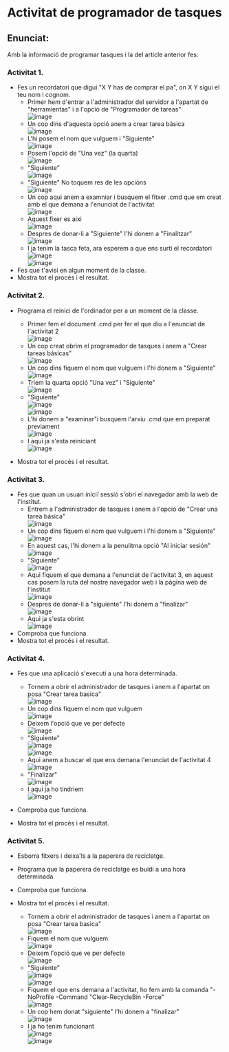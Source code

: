# Activitat de programador de tasques

## Enunciat:

Amb la informació de programar tasques i la del article anterior fes:

### Activitat 1.

- Fes un recordatori que digui "X Y has de comprar el pa", on X Y sigui el teu nom i cognom. <br>
    - Primer hem d'entrar a  l'administrador del servidor a l'apartat de "herramientas" i a l'opció de "Programador de tareas"<br>
          ![image](https://github.com/user-attachments/assets/bf97310e-0832-48fa-a560-c45ee2940931)<br>
    - Un cop dins d'aquesta opció anem a crear tarea básica<br>
        ![image](https://github.com/user-attachments/assets/41dec55f-0d68-471c-8393-0b46592ebae2)<br>
    - L'hi posem el nom que vulguem i "Siguiente"<br>
        ![image](https://github.com/user-attachments/assets/8c3b64ec-da9c-4417-8efe-8e72a623800d)<br>
    - Posem l'opció de "Una vez" (la quarta)<br>
        ![image](https://github.com/user-attachments/assets/561dd87d-8185-41aa-822d-0f68092a5024)<br>
    - "Siguiente"<br>
        ![image](https://github.com/user-attachments/assets/dbd26416-15d4-45d4-8d5f-875662e996ce)<br>
    - "Siguiente" No toquem res de les opcións<br>
        ![image](https://github.com/user-attachments/assets/a0953724-7be4-4df2-8419-682fa8487982)<br>
    - Un cop aqui anem a examniar i busquem el fitxer .cmd que em creat amb el que demana a l'enunciat de l'activitat<br>
        ![image](https://github.com/user-attachments/assets/c62382fe-6b54-4285-b218-0402356c495f)<br>
    - Aquest fixer es aixi<br>
        ![image](https://github.com/user-attachments/assets/713e5096-26b0-4918-b6ca-8e7c02dca86d)<br>
    - Despres de donar-li a "Siguiente" l'hi donem a "Finalitzar"<br>
        ![image](https://github.com/user-attachments/assets/69c99b48-a5c2-4c50-9d5b-78a581105005)<br>
    - I ja tenim la tasca feta, ara esperem a que ens surti el recordatori<br>
        ![image](https://github.com/user-attachments/assets/d24173bc-fc26-43c0-802a-329d6198b596)<br>
        ![image](https://github.com/user-attachments/assets/fdb10a2d-9854-426a-a275-1a1125f23d53)<br>
- Fes que t'avisi en algun moment de la classe.
- Mostra tot el procés i el resultat.

### Activitat 2.

- Programa el reinici de l'ordinador per a un moment de la classe.<br>
    - Primer fem el document .cmd per fer el que diu a l'enunciat de l'activitat 2<br>
        ![image](https://github.com/user-attachments/assets/9b85608a-2baf-4b85-b8bb-939acf261ab6)<br>
    - Un cop creat obrim el programador de tasques i anem a "Crear tareas básicas"<br>
        ![image](https://github.com/user-attachments/assets/fa340ef1-5310-4e4e-9948-e1f4b8acc9e5)<br>
    - Un cop dins fiquem el nom que vulguem i l'hi donem a "Siguiente"<br>
        ![image](https://github.com/user-attachments/assets/46579f43-5c0c-4939-81df-8d4af530fb6d)<br>
    - Triem la quarta opció "Una vez" i "Siguiente"<br>
        ![image](https://github.com/user-attachments/assets/5a38fc77-ba5e-4168-bbfa-cab9a92bed0e)<br>
    - "Siguiente"<br>
        ![image](https://github.com/user-attachments/assets/1ca859ee-b434-4170-a388-5ded3ea79d11)<br>
        ![image](https://github.com/user-attachments/assets/baec2e60-48ac-4b54-8975-96028ff500b0)<br>
    - L'hi donem a "examinar"i busquem l'arxiu .cmd que em preparat previament<br>
        ![image](https://github.com/user-attachments/assets/c7cd70e9-48d5-400b-b18d-4efad2a4c761)<br>
    - I aqui ja s'esta reiniciant<br>
        ![image](https://github.com/user-attachments/assets/c13b08af-d90e-4e24-83b6-18aec0b3007b)<br>

- Mostra tot el procés i el resultat.

### Activitat 3.

- Fes que quan un usuari iniciï sessió s'obri el navegador amb la web de l'institut.<br>
    - Entrem a l'administrador de tasques i anem a l'opció de "Crear una tarea básica"<br>
        ![image](https://github.com/user-attachments/assets/fe92e762-7d6e-49de-b08b-eb70d1d06d6b)<br>
    - Un cop dins fiquem el nom que vulguem i l'hi donem a "Siguiente"<br>
        ![image](https://github.com/user-attachments/assets/ae1b8592-1b7a-4d47-af66-b0a34ff29790)<br>
    - En aquest cas, l'hi donem a la penulitma opció "Al iniciar sesión"<br>
        ![image](https://github.com/user-attachments/assets/6c301bde-2008-47b4-8528-32c6753b9b47)<br>
    - "Siguiente"<br>
        ![image](https://github.com/user-attachments/assets/6e0560e8-149f-46fd-a31b-5d4719e688ef)<br>
    - Aqui fiquem el que demana a l'enunciat de l'activitat 3, en aquest cas posem la ruta del nostre navegador web i la pàgina web de l'institut<br>
        ![image](https://github.com/user-attachments/assets/7111a42b-7f21-4869-90e3-6d28f0343d40)<br>
    - Despres de donar-li a "siguiente" l'hi donem a "finalizar"<br>
        ![image](https://github.com/user-attachments/assets/e92d3246-6ad3-476a-8fb6-ad53b2f83beb)<br>
    - Aqui ja s'esta obrint<br>
        ![image](https://github.com/user-attachments/assets/3793ce23-ff7a-4a2d-9e34-6f9e65fce309)<br>
- Comproba que funciona.
- Mostra tot el procés i el resultat.

### Activitat 4.

- Fes que una aplicació s'executi a una hora determinada.<br>
    - Tornem a obrir el administrador de tasques i anem a l'apartat on posa "Crear tarea basica"<br>
        ![image](https://github.com/user-attachments/assets/6de6b4df-369a-4fdf-8a8d-75d9803715a2)<br>
    - Un cop dins fiquem el nom que vulguem<br>
        ![image](https://github.com/user-attachments/assets/7e006f1b-33bc-467d-aeb9-92e856bbc9f5)<br>
    - Deixem l'opció que ve per defecte<br>
        ![image](https://github.com/user-attachments/assets/e7f493ae-deae-4336-a6e8-bb3387f7686a)<br>
    - "Siguiente"<br>
        ![image](https://github.com/user-attachments/assets/fcebf82c-b517-454b-b7bd-89d8ec058180)<br>
        ![image](https://github.com/user-attachments/assets/2fada6d5-a725-470e-8cd5-bf68f68ed3aa)<br>
    - Aqui anem a buscar el que ens demana l'enunciat de l'activitat 4<br>
        ![image](https://github.com/user-attachments/assets/d86e2ad8-cdf5-4c77-b955-25ea88fdd6e4)<br>
    - "Finalizar"<br>
        ![image](https://github.com/user-attachments/assets/0fd548db-5779-4997-9ae8-b039aad01397)<br>
    - I aqui ja ho tindriem<br>
        ![image](https://github.com/user-attachments/assets/f80d135c-abcf-4cc4-bc60-8d7c3fa975d3)<br>
      
- Comproba que funciona.
- Mostra tot el procés i el resultat.

### Activitat 5.

- Esborra fitxers i deixa'ls a la paperera de reciclatge.
- Programa que la paperera de reciclatge es buidi a una hora determinada.
- Comproba que funciona.
- Mostra tot el procés i el resultat.<br>

    - Tornem a obrir el administrador de tasques i anem a l'apartat on posa "Crear tarea basica"<br>
        ![image](https://github.com/user-attachments/assets/6de6b4df-369a-4fdf-8a8d-75d9803715a2)<br>
    - Fiquem el nom que vulguem<br>
        ![image](https://github.com/user-attachments/assets/1d7389bc-840b-415e-8fa5-cef94bbcca56)<br>
    - Deixem l'opció que ve per defecte<br>
        ![image](https://github.com/user-attachments/assets/e7f493ae-deae-4336-a6e8-bb3387f7686a)<br>
    - "Siguiente"<br>
        ![image](https://github.com/user-attachments/assets/d6ef07c3-6207-4a43-add3-ceac18ef08ba)<br>
        ![image](https://github.com/user-attachments/assets/2fada6d5-a725-470e-8cd5-bf68f68ed3aa)<br>
    - Fiquem el que ens demana a l'activitat, ho fem amb la comanda "-NoProfile -Command "Clear-RecycleBin -Force"<br>
        ![image](https://github.com/user-attachments/assets/4fa89b38-777b-4253-a342-2a23399efe50)<br>
    - Un cop hem donat "siguiente" l'hi donem a "finalizar"<br>
        ![image](https://github.com/user-attachments/assets/88e7c740-a51d-4092-b6e0-3b2da926bf73)<br>
    - I ja ho tenim funcionant<br>
        ![image](https://github.com/user-attachments/assets/84201b6c-ee13-47c6-90de-5c268574930f)<br>
        ![image](https://github.com/user-attachments/assets/bf657be9-0e6a-4475-a4d0-b8061b22b6c3)<br>











